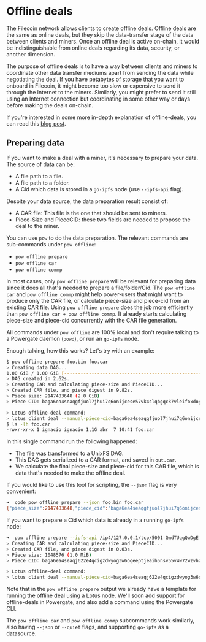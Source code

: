 # Offline deals

The Filecoin network allows clients to create offline deals. Offline deals are the same as online deals, but they skip the data-transfer stage of the data between clients and miners. Once an offline deal is active on-chain, it would be indistinguishable from online deals regarding its data, security, or another dimension.

The purpose of offline deals is to have a way between clients and miners to coordinate other data transfer mediums apart from sending the data while negotiating the deal. If you have petabytes of storage that you want to onboard in Filecoin, it might become too slow or expensive to send it through the Internet to the miners. Similarly, you might prefer to send it still using an Internet connection but coordinating in some other way or days before making the deals on-chain.

If you're interested in some more in-depth explanation of offline-deals, you can read this [blog post](https://filecoin.io/blog/offline-data-transfer-for-large-scale-data/).

## Preparing data

If you want to make a deal with a miner, it's necessary to prepare your data. The source of data can be:

- A file path to a file.
- A file path to a folder.
- A Cid which data is stored in a `go-ipfs` node (use `--ipfs-api` flag).

Despite your data source, the data preparation result consist of:

- A CAR file: This file is the one that should be sent to miners.
- Piece-Size and PieceCID: these two fields are needed to propose the deal to the miner.

You can use `pow` to do the data preparation. The relevant commands are sub-commands under `pow offline`:

- `pow offline prepare`
- `pow offline car`
- `pow offline commp`

In most cases, only `pow offline prepare` will be relevant for preparing data since it does all that's needed to prepare a file/folder/Cid. The `pow offline car` and `pow offline commp` might help power-users that might want to produce only the CAR file, or calculate piece-size and piece-cid from an existing CAR file. Using `pow offline prepare` does the job more efficiently than `pow offline car + pow offline commp`. It already starts calculating piece-size and piece-cid concurrently with the CAR file generation.

All commands under `pow offline` are 100% local and don't require talking to a Powergate daemon (`powd`), or run an `go-ipfs` node.

Enough talking, how this works? Let's try with an example:

```bash
$ pow offline prepare foo.bin foo.car
> Creating data DAG...
1.00 GiB / 1.00 GiB [---------------------------------------------------------------------------------------------------------------------------------------------------------------------------------------------------------------------------------------------] 100.00% 423.84 MiB p/s
> DAG created in 2.62s.
> Creating CAR and calculating piece-size and PieceCID...
> Created CAR file, and piece digest in 9.82s.
> Piece size: 2147483648 (2.0 GiB)
> Piece CID: baga6ea4seaqgfjuol7jhui7q6onijcese57vk4slqbgqck7vleifoxdoyqrl4fy

> Lotus offline-deal command:
> lotus client deal --manual-piece-cid=baga6ea4seaqgfjuol7jhui7q6onijcese57vk4slqbgqck7vleifoxdoyqrl4fy --manual-piece-size=2147483648 QmTEsmWrxvzEhhPoiMkU2tMAfhwAsVpKQ8otCuHsFtTpmM <miner> <price> <duration>
$ ls -lh foo.car 
-rwxr-xr-x 1 ignacio ignacio 1,1G abr  7 10:41 foo.car
```

In this single command run the following happened:

- The file was transformed to a UnixFS DAG.
- This DAG gets serialized to a CAR format, and saved in `out.car`.
- We calculate the final piece-size and piece-cid for this CAR file, which is data that's needed to make the offline deal.

If you would like to use this tool for scripting, the `--json` flag is very convenient:

```bash
➜  code pow offline prepare --json foo.bin foo.car
{"piece_size":2147483648,"piece_cid":"baga6ea4seaqgfjuol7jhui7q6onijcese57vk4slqbgqck7vleifoxdoyqrl4fy"}
```

If you want to prepare a Cid which data is already in a running `go-ipfs` node:

```bash
➜  pow offline prepare --ipfs-api /ip4/127.0.0.1/tcp/5001 QmdTUqgQwDgEfQee7Qwi49iXp3McDUMwh7de3wQ4Kna84t foo.car
> Creating CAR and calculating piece-size and PieceCID...
> Created CAR file, and piece digest in 0.03s.
> Piece size: 1048576 (1.0 MiB)
> Piece CID: baga6ea4seaqj622e4qcigzdwyog3w6oqeeptjeaih5nsv55v4w72wzvh24nkefy

> Lotus offline-deal command:
> lotus client deal --manual-piece-cid=baga6ea4seaqj622e4qcigzdwyog3w6oqeeptjeaih5nsv55v4w72wzvh24nkefy --manual-piece-size=1048576 QmdTUqgQwDgEfQee7Qwi49iXp3McDUMwh7de3wQ4Kna84t <miner> <price> <duration>
```

Note that in the `pow offline prepare` output we already have a template for running the offline deal using a Lotus node.
We'll soon add support for offline-deals in Powergate, and also add a command using the Powergate CLI.

The `pow offline car` and `pow offline commp` subcommands work similarly, also having `--json` or `--quiet` flags, and supporting `go-ipfs` as a datasource.

